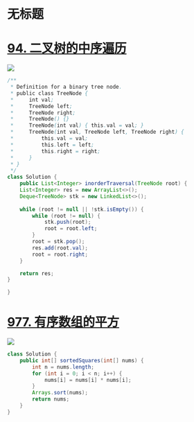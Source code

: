 # 无标题

# [**94. 二叉树的中序遍历**](https://leetcode.cn/problems/binary-tree-inorder-traversal/)

![](https://kevin-java.oss-cn-hongkong.aliyuncs.com/2025/%E5%B1%8F%E5%B9%95%E6%88%AA%E5%9B%BE%202025-04-20%20182220.png)

```java
/**
 * Definition for a binary tree node.
 * public class TreeNode {
 *     int val;
 *     TreeNode left;
 *     TreeNode right;
 *     TreeNode() {}
 *     TreeNode(int val) { this.val = val; }
 *     TreeNode(int val, TreeNode left, TreeNode right) {
 *         this.val = val;
 *         this.left = left;
 *         this.right = right;
 *     }
 * }
 */
class Solution {
    public List<Integer> inorderTraversal(TreeNode root) {
    List<Integer> res = new ArrayList<>();
    Deque<TreeNode> stk = new LinkedList<>();
    
    while (root != null || !stk.isEmpty()) {
        while (root != null) {
            stk.push(root);
            root = root.left;
        }
        root = stk.pop();
        res.add(root.val);
        root = root.right;
    }

    return res;
}

}
```

# [**977. 有序数组的平方**](https://leetcode.cn/problems/squares-of-a-sorted-array/)

![](https://kevin-java.oss-cn-hongkong.aliyuncs.com/2025/%E5%B1%8F%E5%B9%95%E6%88%AA%E5%9B%BE%202025-04-20%20180452.png)

```java
class Solution {
    public int[] sortedSquares(int[] nums) {
        int n = nums.length;
        for (int i = 0; i < n; i++) {
            nums[i] = nums[i] * nums[i];
        }
        Arrays.sort(nums);
        return nums;
    }
}

```